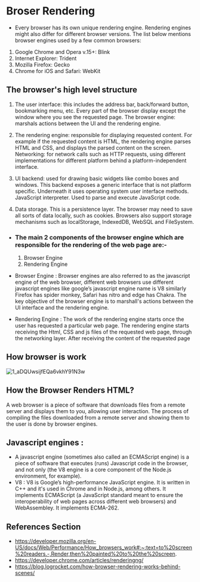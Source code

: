 #  Broser Rendering
 * Every browser has its own unique rendering engine. Rendering engines might also differ for different browser versions. The list below mentions browser engines used by a few common browsers:
  1) Google Chrome and Opera v.15+: Blink
  2) Internet Explorer: Trident
  3) Mozilla Firefox: Gecko
  4) Chrome for iOS and Safari: WebKit
  


## The browser's high level structure
 
 1) The user interface: this includes the address bar, back/forward button, bookmarking menu, etc. Every part of the browser display except the window where you see the requested page.
   The browser engine: marshals actions between the UI and the rendering engine.

 2) The rendering engine: responsible for displaying requested content. For example if the requested content is HTML, the rendering engine parses HTML and CSS, and displays the parsed content on the screen.
  Networking: for network calls such as HTTP requests, using different implementations for different platform behind a platform-independent interface.

 3) UI backend: used for drawing basic widgets like combo boxes and windows. This backend exposes a generic interface that is not platform specific. Underneath it uses operating system user interface methods.
  JavaScript interpreter. Used to parse and execute JavaScript code.

 4) Data storage. This is a persistence layer. The browser may need to save all sorts of data locally, such as cookies. Browsers also support storage mechanisms such as localStorage, IndexedDB, WebSQL and FileSystem.

* ###  The main 2 components of the browser engine which are responsible for the rendering of the web page are:-
  1) Browser Engine
  2) Rendering Engine
 
 * Browser Engine : Browser engines are also referred to as the javascript engine of the web browser, different web browsers use different javascript engines like google’s javascript engine name is V8 similarly Firefox has spider monkey, Safari has nitro and edge has Chakra. The key objective of the browser engine is to marshall's actions between the UI interface and the rendering engine.
 
 * Rendering Engine : The work of the rendering engine starts once the user has requested a particular web page. The rendering engine starts receiving the Html, CSS and js files of the requested web page, through the networking layer. After receiving the content of the requested page
 
## How browser is work 

   ![1_aDQUwsijfEQa6vkhY91N3w](https://user-images.githubusercontent.com/84218281/200830324-5989341b-1cdd-4b29-b568-a92f0609a09a.png)
## How the Browser Renders HTML?
  A web browser is a piece of software that downloads files from a remote server and displays them to you, allowing user interaction. The process of compiling the     files downloaded from a remote server and showing them to the user is done by browser engines.
  
## Javascript engines :
* A javascript engine (sometimes also called an ECMAScript engine) is a piece of software that executes (runs) Javascript code in the browser, and not only (the V8 engine is a core component of the Node.js environment, for example).
*  V8 : V8 is Google’s high-performance JavaScript engine. It is written in C++ and it's used in Chrome and in Node.js, among others. It implements ECMAScript (a JavaScript standard meant to ensure the interoperability of web pages across different web browsers) and WebAssembley. It implements ​ECMA-262.

## References Section
* https://developer.mozilla.org/en-US/docs/Web/Performance/How_browsers_work#:~:text=to%20screen%20readers.-,Render,then%20painted%20to%20the%20screen.
* https://developer.chrome.com/articles/renderingng/
* https://blog.logrocket.com/how-browser-rendering-works-behind-scenes/
